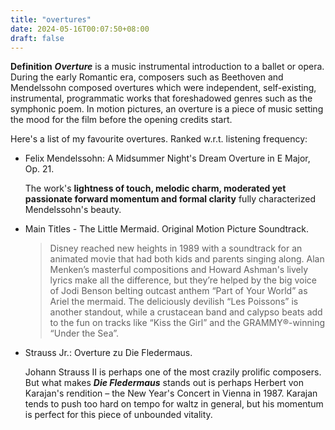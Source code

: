 ```yaml
---
title: "overtures"
date: 2024-05-16T00:07:50+08:00
draft: false
---
```


**Definition** ***Overture*** is a music instrumental introduction to a ballet or opera. During the early Romantic era, composers such as Beethoven and Mendelssohn composed overtures which were independent, self-existing, instrumental, programmatic works that foreshadowed genres such as the symphonic poem. In motion pictures, an overture is a piece of music setting the mood for the film before the opening credits start. 

Here's a list of my favourite overtures. Ranked w.r.t. listening frequency:

- Felix Mendelssohn: A Midsummer Night's Dream Overture in E Major, Op. 21.

    The work's **lightness of touch, melodic charm, moderated yet passionate forward momentum and formal clarity** fully characterized Mendelssohn's beauty.

- Main Titles - The Little Mermaid. Original Motion Picture Soundtrack.

    > Disney reached new heights in 1989 with a soundtrack for an animated movie that had both kids and parents singing along. Alan Menken’s masterful compositions and Howard Ashman's lively lyrics make all the difference, but they’re helped by the big voice of Jodi Benson belting outcast anthem “Part of Your World” as Ariel the mermaid. The deliciously devilish “Les Poissons” is another standout, while a crustacean band and calypso beats add to the fun on tracks like “Kiss the Girl” and the GRAMMY®-winning “Under the Sea”.

- Strauss Jr.: Overture zu Die Fledermaus.

    Johann Strauss II is perhaps one of the most crazily prolific composers. But what makes ***Die Fledermaus*** stands out is perhaps Herbert von Karajan's rendition – the New Year's Concert in Vienna in 1987. Karajan tends to push too hard on tempo for waltz in general, but his momentum is perfect for this piece of unbounded vitality.

